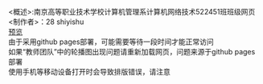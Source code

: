 <概述>:南京高等职业技术学校计算机管理系计算机网络技术522451班班级网页<br>
<制作者>：28 shiyishu<br>
[预览](https://heavenjoy11.github.io/522451-28-sys-classwebpage/)<br>
由于采用github pages部署，可能需要等待一段时间才能正常访问<br>
如果“教师团队”中的轮播图出现问题请重新加载网页，问题来源于github pages部署<br>
使用手机等移动设备打开时会导致排版错误，请注意
